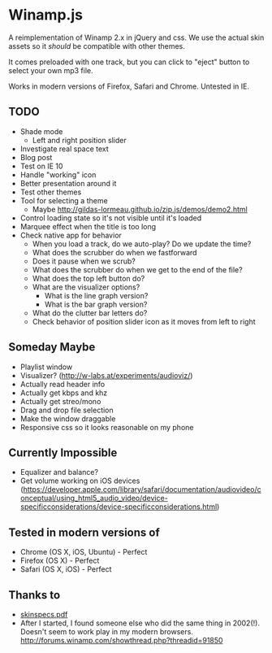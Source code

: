 # Winamp.js

A reimplementation of Winamp 2.x in jQuery and css. We use the actual skin
assets so it *should* be compatible with other themes.

It comes preloaded with one track, but you can click to "eject" button to
select your own mp3 file.

Works in modern versions of Firefox, Safari and Chrome. Untested in IE.

## TODO

- Shade mode
    - Left and right position slider
- Investigate real space text
- Blog post
- Test on IE 10
- Handle "working" icon
- Better presentation around it
- Test other themes
- Tool for selecting a theme
    - Maybe http://gildas-lormeau.github.io/zip.js/demos/demo2.html
- Control loading state so it's not visible until it's loaded
- Marquee effect when the title is too long
- Check native app for behavior
    - When you load a track, do we auto-play? Do we update the time?
    - What does the scrubber do when we fastforward
    - Does it pause when we scrub?
    - What does the scrubber do when we get to the end of the file?
    - What does the top left button do?
    - What are the visualizer options?
        - What is the line graph version?
        - What is the bar graph version?
    - What do the clutter bar letters do?
    - Check behavior of position slider icon as it moves from left to right

## Someday Maybe

- Playlist window
- Visualizer? (http://w-labs.at/experiments/audioviz/)
- Actually read header info
- Actually get kbps and khz
- Actually get streo/mono
- Drag and drop file selection
- Make the window draggable
- Responsive css so it looks reasonable on my phone

## Currently Impossible

- Equalizer and balance?
- Get volume working on iOS devices
  (https://developer.apple.com/library/safari/documentation/audiovideo/conceptual/using_html5_audio_video/device-specificconsiderations/device-specificconsiderations.html)

## Tested in modern versions of

- Chrome (OS X, iOS, Ubuntu) - Perfect
- Firefox (OS X) - Perfect
- Safari (OS X, iOS) - Perfect

## Thanks to

- [skinspecs.pdf](http://members.xoom.it/skinart/tutorial/skinspecs..pdf)
- After I started, I found someone else who did the same thing in 2002(!).
  Doesn't seem to work play in my modern browsers. http://forums.winamp.com/showthread.php?threadid=91850
